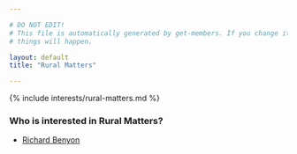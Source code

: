 ```yaml
---

# DO NOT EDIT!
# This file is automatically generated by get-members. If you change it, bad
# things will happen.

layout: default
title: "Rural Matters"

---
```


{% include interests/rural-matters.md %}

### Who is interested in Rural Matters?


* [Richard Benyon](members/richard-benyon.html)
